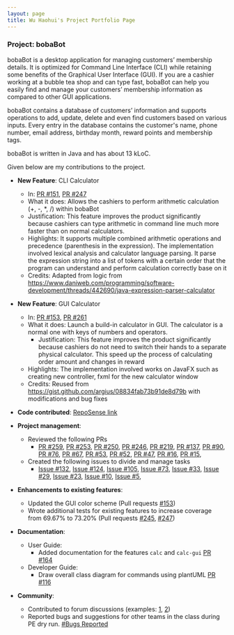 ```yaml
---
layout: page
title: Wu Haohui's Project Portfolio Page
---
```



### Project: bobaBot

bobaBot is a desktop application for managing customers’ membership details. It is optimized for Command Line Interface 
(CLI) while retaining some benefits of the Graphical User Interface (GUI). If you are a cashier working at a bubble tea 
shop and can type fast, bobaBot can help you easily find and manage your customers’ membership information as compared 
to other GUI applications.

bobaBot contains a database of customers’ information and supports operations to add, update, delete and even find customers 
based on various inputs. Every entry in the database contains the customer's name, phone number, email address, birthday month, 
reward points and membership tags.

bobaBot is written in Java and has about 13 kLoC.

Given below are my contributions to the project.

* **New Feature**: CLI Calculator
  * In: [PR #151](https://github.com/AY2223S1-CS2103T-W09-1/tp/pull/151),
        [PR #247](https://github.com/AY2223S1-CS2103T-W09-1/tp/pull/247)
  * What it does: Allows the cashiers to perform arithmetic calculation (+, -, *, /) within bobaBot
  * Justification: This feature improves the product significantly because cashiers can type arithmetic in command line much more faster than on normal calculators.
  * Highlights: It supports multiple combined arithmetic operations and precedence (parenthesis in the expression). 
      The implementation involved lexical analysis and calculator language parsing. It parse the expression string into a 
      list of tokens with a certain order that the program can understand and perform calculation correctly base on it
  * Credits: Adapted from logic from https://www.daniweb.com/programming/software-development/threads/442690/java-expression-parser-calculator

* **New Feature**: GUI Calculator
  * In: [PR #153](https://github.com/AY2223S1-CS2103T-W09-1/tp/pull/153),
        [PR #261](https://github.com/AY2223S1-CS2103T-W09-1/tp/pull/261) 
  * What it does: Launch a build-in calculator in GUI. The calculator is a normal one with keys of numbers and operators.
    * Justification: This feature improves the product significantly because cashiers do not need to switch their hands to a 
        separate physical calculator. This speed up the process of calculating order amount and changes in reward
  * Highlights: The implementation involved works on JavaFX such as creating new controller, fxml for the new calculator window
  * Credits: Reused from https://gist.github.com/argius/08834fab73b91de8d79b with modifications and bug fixes

* **Code contributed**: [RepoSense link](https://nus-cs2103-ay2223s1.github.io/tp-dashboard/?search=wuhaohui1231&breakdown=true&sort=groupTitle&sortWithin=title&since=2022-09-16&timeframe=commit&mergegroup=&groupSelect=groupByRepos&checkedFileTypes=docs~functional-code~test-code~other)

* **Project management**:
  * Reviewed the following PRs
    * [PR #259](https://github.com/AY2223S1-CS2103T-W09-1/tp/pull/259), 
      [PR #253](https://github.com/AY2223S1-CS2103T-W09-1/tp/pull/253), 
      [PR #250](https://github.com/AY2223S1-CS2103T-W09-1/tp/pull/250), 
      [PR #246](https://github.com/AY2223S1-CS2103T-W09-1/tp/pull/246), 
      [PR #219](https://github.com/AY2223S1-CS2103T-W09-1/tp/pull/219), 
      [PR #137](https://github.com/AY2223S1-CS2103T-W09-1/tp/pull/137), 
      [PR #90](https://github.com/AY2223S1-CS2103T-W09-1/tp/pull/90), 
      [PR #76](https://github.com/AY2223S1-CS2103T-W09-1/tp/pull/76), 
      [PR #67](https://github.com/AY2223S1-CS2103T-W09-1/tp/pull/67), 
      [PR #53](https://github.com/AY2223S1-CS2103T-W09-1/tp/pull/53), 
      [PR #52](https://github.com/AY2223S1-CS2103T-W09-1/tp/pull/52), 
      [PR #47](https://github.com/AY2223S1-CS2103T-W09-1/tp/pull/47), 
      [PR #16](https://github.com/AY2223S1-CS2103T-W09-1/tp/pull/16), 
      [PR #15](https://github.com/AY2223S1-CS2103T-W09-1/tp/pull/15), 
  * Created the following issues to divide and manage tasks
    * [Issue #132](https://github.com/AY2223S1-CS2103T-W09-1/tp/issues/132),
      [Issue #124](https://github.com/AY2223S1-CS2103T-W09-1/tp/issues/124),
      [Issue #105](https://github.com/AY2223S1-CS2103T-W09-1/tp/issues/105),
      [Issue #73](https://github.com/AY2223S1-CS2103T-W09-1/tp/issues/73),
      [Issue #33](https://github.com/AY2223S1-CS2103T-W09-1/tp/issues/33),
      [Issue #29](https://github.com/AY2223S1-CS2103T-W09-1/tp/issues/29),
      [Issue #23](https://github.com/AY2223S1-CS2103T-W09-1/tp/issues/23),
      [Issue #10](https://github.com/AY2223S1-CS2103T-W09-1/tp/issues/10),
      [Issue #5](https://github.com/AY2223S1-CS2103T-W09-1/tp/issues/5),

* **Enhancements to existing features**:
  * Updated the GUI color scheme (Pull requests [\#153](https://github.com/AY2223S1-CS2103T-W09-1/tp/pull/153))
  * Wrote additional tests for existing features to increase coverage from 69.67% to 73.20% (Pull requests [\#245](https://github.com/AY2223S1-CS2103T-W09-1/tp/pull/245), [\#247](https://github.com/AY2223S1-CS2103T-W09-1/tp/pull/247))

* **Documentation**:
  * User Guide:
    * Added documentation for the features `calc` and `calc-gui` [PR \#164](https://github.com/AY2223S1-CS2103T-W09-1/tp/pull/164)
  * Developer Guide:
    * Draw overall class diagram for commands using plantUML [PR \#116](https://github.com/AY2223S1-CS2103T-W09-1/tp/pull/116)

* **Community**:
  * Contributed to forum discussions (examples: [1](https://github.com/nus-cs2103-AY2223S1/forum/issues/261), 
                                                [2](https://github.com/nus-cs2103-AY2223S1/forum/issues/25))
  * Reported bugs and suggestions for other teams in the class during PE dry run. [\#Bugs Reported](https://github.com/WuHaohui1231/ped/issues)
